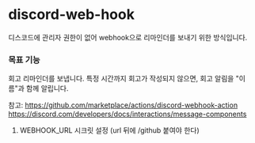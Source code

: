 # discord-web-hook
디스코드에 관리자 권한이 없어 webhook으로 리마인더를 보내기 위한 방식입니다.

### 목표 기능
회고 리마인더를 보냅니다.
특정 시간까지 회고가 작성되지 않으면, 회고 알림을 "이름"과 함께 알립니다.

참고: 
https://github.com/marketplace/actions/discord-webhook-action
https://discord.com/developers/docs/interactions/message-components
1. WEBHOOK_URL 시크릿 설정 (url 뒤에 /github 붙여야 한다)
